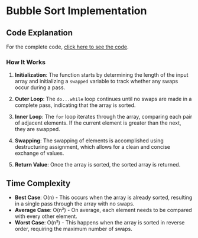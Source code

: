 # Bubble Sort Implementation

## Code Explanation

For the complete code, [click here to see the code](https://github.com/markuptitan/sorting_algorithms/blob/main/01-bubble_sort.js).

### How It Works

1. **Initialization**: The function starts by determining the length of the input array and initializing a `swapped` variable to track whether any swaps occur during a pass.

2. **Outer Loop**: The `do...while` loop continues until no swaps are made in a complete pass, indicating that the array is sorted.

3. **Inner Loop**: The `for` loop iterates through the array, comparing each pair of adjacent elements. If the current element is greater than the next, they are swapped.

4. **Swapping**: The swapping of elements is accomplished using destructuring assignment, which allows for a clean and concise exchange of values.

5. **Return Value**: Once the array is sorted, the sorted array is returned.

## Time Complexity

- **Best Case**: O(n) - This occurs when the array is already sorted, resulting in a single pass through the array with no swaps.
- **Average Case**: O(n²) - On average, each element needs to be compared with every other element.
- **Worst Case**: O(n²) - This happens when the array is sorted in reverse order, requiring the maximum number of swaps.
